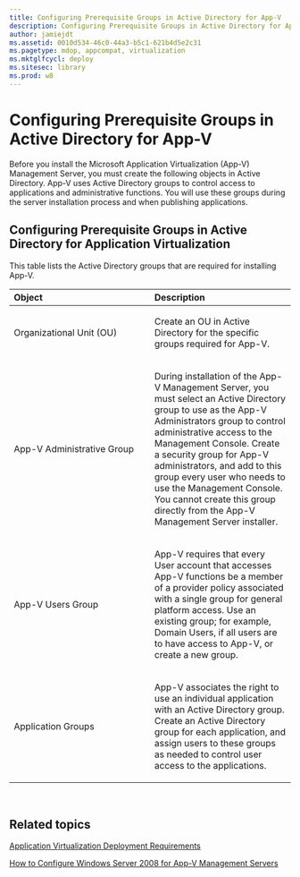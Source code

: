 ```yaml
---
title: Configuring Prerequisite Groups in Active Directory for App-V
description: Configuring Prerequisite Groups in Active Directory for App-V
author: jamiejdt
ms.assetid: 0010d534-46c0-44a3-b5c1-621b4d5e2c31
ms.pagetype: mdop, appcompat, virtualization
ms.mktglfcycl: deploy
ms.sitesec: library
ms.prod: w8
---
```



# Configuring Prerequisite Groups in Active Directory for App-V


Before you install the Microsoft Application Virtualization (App-V) Management Server, you must create the following objects in Active Directory. App-V uses Active Directory groups to control access to applications and administrative functions. You will use these groups during the server installation process and when publishing applications.

## Configuring Prerequisite Groups in Active Directory for Application Virtualization


This table lists the Active Directory groups that are required for installing App-V.

<table>
<colgroup>
<col width="50%" />
<col width="50%" />
</colgroup>
<thead>
<tr class="header">
<th align="left">Object</th>
<th align="left">Description</th>
</tr>
</thead>
<tbody>
<tr class="odd">
<td align="left"><p>Organizational Unit (OU)</p></td>
<td align="left"><p>Create an OU in Active Directory for the specific groups required for App-V.</p></td>
</tr>
<tr class="even">
<td align="left"><p>App-V Administrative Group</p></td>
<td align="left"><p>During installation of the App-V Management Server, you must select an Active Directory group to use as the App-V Administrators group to control administrative access to the Management Console. Create a security group for App-V administrators, and add to this group every user who needs to use the Management Console. You cannot create this group directly from the App-V Management Server installer.</p></td>
</tr>
<tr class="odd">
<td align="left"><p>App-V Users Group</p></td>
<td align="left"><p>App-V requires that every User account that accesses App-V functions be a member of a provider policy associated with a single group for general platform access. Use an existing group; for example, Domain Users, if all users are to have access to App-V, or create a new group.</p></td>
</tr>
<tr class="even">
<td align="left"><p>Application Groups</p></td>
<td align="left"><p>App-V associates the right to use an individual application with an Active Directory group. Create an Active Directory group for each application, and assign users to these groups as needed to control user access to the applications.</p></td>
</tr>
</tbody>
</table>

 

## Related topics


[Application Virtualization Deployment Requirements](application-virtualization-deployment-requirements.md)

[How to Configure Windows Server 2008 for App-V Management Servers](how-to-configure-windows-server-2008-for-app-v-management-servers.md)

 

 





